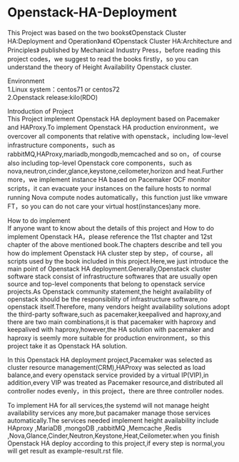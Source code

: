 # Openstack-HA-Deployment

This Project was based on the two books《Openstack Cluster HA:Deployment and Operation》and 《Openstack Cluster HA:Architecture and Principles》 published by Mechanical Industry Press，before reading this project codes，we suggest to read the books firstly，so you can understand the theory of Height Availability Openstack cluster.

Environment<br>
1.Linux system：centos71 or centos72<br>
2.Openstack release:kilo(RDO)<br>

Introduction of Project<br> 
This Project implement Openstack HA deployment based on Pacemaker and HAProxy.To implement Openstack HA production environment，we overcover all components that relative with openstack，including low-level infrastructure components，such as 
rabbitMQ,HAProxy,mariadb,mongodb,memcached and so on，of course also including top-level Openstack core components，such as 
nova,neutron,cinder,glance,keystone,ceilometer,horizon and heat.Further more，we implement instance HA based on Pacemaker OCF monitor scripts，it can evacuate your instances on the failure hosts to normal running Nova compute nodes automatically，this function just like vmware FT，so you can do not care your virtual host(instances)any more.

How to do implement<br>
If anyone want to know about the details of this project and How to do implement Openstack HA，please reference the 11st chapter and 12st chapter of the above mentioned book.The chapters describe and tell you how do implement Openstack HA cluster step by step，of course，all scripts used by the book included in this project.Here,we just introduce the main point of Openstack HA deployment.Generally,Openstack cluster software stack consist of infrastructure softwares that are usually open source and top-level components that belong to openstack service projects.As Openstack community statement,the height availability of openstack should be the responsibility of infrastructure software,no openstack itself.Therefore, many vendors height availability solutions adopt the third-party software,such as pacemaker,keepalived and haproxy,and there are two main combinations,it is that pacemaker with haproxy and keepalived with haproxy,however,the HA solution with pacemaker and haproxy is seemly more suitable for production environment，so this project take it as Openstack HA solution.
   
In this Openstack HA deployment project,Pacemaker was selected as cluster resource management(CRM),HAProxy was selected as load balance,and every openstack service provided by a virtual IP(VIP),in addition,every VIP was treated as Pacemaker resource,and distributed all controller nodes evenly，in this project，there are three controller nodes.
   
To implement HA for all services,the systemd will not manage height availability services any more,but pacamaker manage those services automatically.The services needed implement height availability include HAproxy ,MariaDB ,mongoDB ,rabbitMQ ,Memcache ,Redis ,Nova,Glance,Cinder,Neutron,Keystone,Heat,Ceilometer.when you finish Openstack HA deploy according to this project,if every step is normal,you will get result as example-result.rst file.
